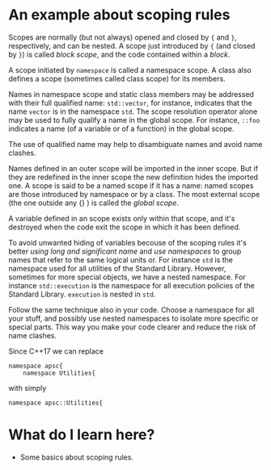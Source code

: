 # An example about scoping rules #


Scopes are normally (but not always) opened and closed by `{` and `}`,
respectively, and can be nested.  A scope just introduced by `{` (and
closed by `}`) is called *block scope*, and the code contained within
a *block*.

A scope initiated by `namespace` is called a namespace scope. A class
also defines a scope (sometimes called class scope) for its members.

Names in namespace scope and static class members may be addressed
with their full qualified name: `std::vector`, for instance, indicates
that the name `vector` is in the namespace `std`.  The scope
resolution operator alone may be used to fully qualify a name in the
global scope. For instance, `::foo` indicates a name (of a variable or
of a function) in the global scope.

The use of qualified name may help to disambiguate names and avoid
name clashes.


Names defined in an outer scope will be imported in the inner scope.
But if they are redefined in the inner scope the new definition hides the imported
one. A scope is said to be a named scope if it has a name: named
scopes are those introduced by namespace or by a class.  The most
external scope (the one outside any {} ) is called the *global scope*.

A variable defined in an scope  exists only
within that scope, and it's destroyed when the code exit the scope in which
it has been defined. 

To avoid unwanted hiding of variables becouse of the scoping rules
it's better *using long and significant name* and *use namespaces* to
group names that refer to the same logical units or. For instance
`std` is the namespace used for all utilities of the Standard
Library. However, sometimes for more special objects, we have a nested
namespace. For instance `std::execution` is the namespace for all
execution policies of the Standard Library. `execution` is nested in
`std`.

Follow the same technique also in your code. Choose a namespace for
all your stuff, and possibly use nested namespaces to isolate more
specific or special parts.  This way you make your code clearer and
reduce the risk of name clashes.

Since C++17 we can replace

    namespace apsc{
        namespace Utilities{
with simply

    namespace apsc::Utilities{


# What do I learn here? #
- Some basics about scoping rules.
  
